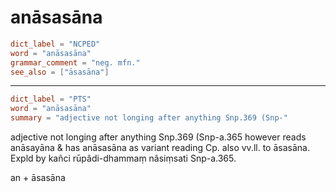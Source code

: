 # anāsasāna

``` toml
dict_label = "NCPED"
word = "anāsasāna"
grammar_comment = "neg. mfn."
see_also = ["āsasāna"]
```

--------------------

``` toml
dict_label = "PTS"
word = "anāsasāna"
summary = "adjective not longing after anything Snp.369 (Snp-"
```

adjective not longing after anything Snp.369 (Snp\-a.365 however reads anāsayāna & has anāsasāna as variant reading Cp. also vv.ll. to āsasāna. Expld by kañci rūpâdi\-dhammaṃ nâsiṃsati Snp\-a.365.

an \+ āsasāna

